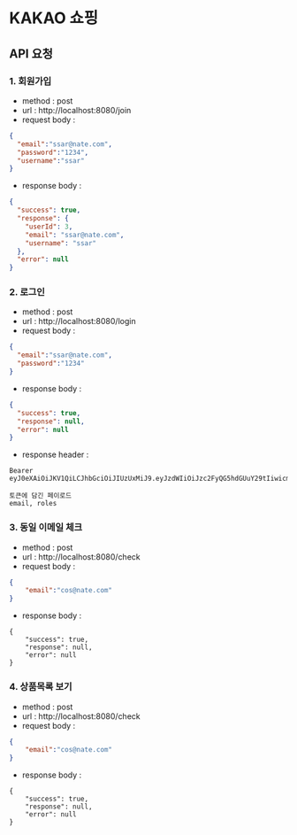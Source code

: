# KAKAO 쇼핑

## API 요청

### 1. 회원가입
- method : post
- url : http://localhost:8080/join
- request body : 
```json
{
  "email":"ssar@nate.com",
  "password":"1234",
  "username":"ssar"
}
```
- response body : 
```json
{
  "success": true,
  "response": {
    "userId": 3,
    "email": "ssar@nate.com",
    "username": "ssar"
  },
  "error": null
}
```

### 2. 로그인
- method : post
- url : http://localhost:8080/login
- request body :
```json
{
  "email":"ssar@nate.com",
  "password":"1234"
}
```
- response body :
```json
{
  "success": true,
  "response": null,
  "error": null
}
```

- response header :
```text
Bearer eyJ0eXAiOiJKV1QiLCJhbGciOiJIUzUxMiJ9.eyJzdWIiOiJzc2FyQG5hdGUuY29tIiwicm9sZSI6IlJPTEVfVVNFUiIsImlkIjozLCJleHAiOjE2ODM3MzEzOTZ9.4o5as1_PpUcMjUTTYI9i7Xz7lgisqC62wBNyE85qbE5stBMxYIBlWgE4tdNKKzBsLyJ3ZhsiNYssh8y6v7zs0A
```

```text
토큰에 담긴 페이로드
email, roles
```

### 3. 동일 이메일 체크
- method : post
- url : http://localhost:8080/check
- request body :
```json
{
    "email":"cos@nate.com"
}
```
- response body :
```text
{
    "success": true,
    "response": null,
    "error": null
}
```

### 4. 상품목록 보기
- method : post
- url : http://localhost:8080/check
- request body :
```json
{
    "email":"cos@nate.com"
}
```
- response body :
```text
{
    "success": true,
    "response": null,
    "error": null
}
```

